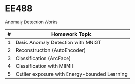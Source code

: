 # EE488
Anomaly Detection Works

| # | Homework Topic |
| --- | ----- |
| 1 | Basic Anomaly Detection with MNIST |
| 2 | Reconstruction (AutoEncoder) |
| 3 | Classification (ArcFace) |
| 4 | Classification with MIIMII |
| 5 | Outlier exposure with Energy-bounded Learning |
